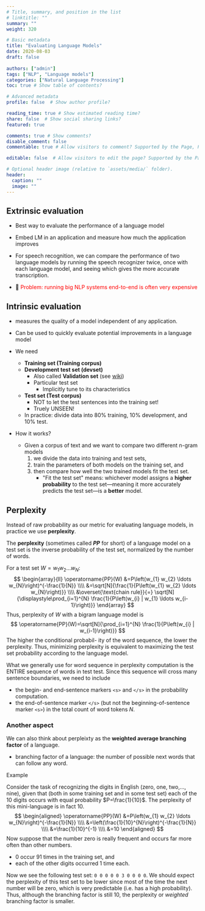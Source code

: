 ```yaml
---
# Title, summary, and position in the list
# linktitle: ""
summary: ""
weight: 320

# Basic metadata
title: "Evaluating Language Models"
date: 2020-08-03
draft: false
 
authors: ["admin"]
tags: ["NLP", "Language models"]
categories: ["Natural Language Processing"]
toc: true # Show table of contents?

# Advanced metadata
profile: false  # Show author profile?

reading_time: true # Show estimated reading time?
share: false  # Show social sharing links?
featured: true

comments: true # Show comments?
disable_comment: false
commentable: true # Allow visitors to comment? Supported by the Page, Post, and Docs content types.

editable: false  # Allow visitors to edit the page? Supported by the Page, Post, and Docs content types.

# Optional header image (relative to `assets/media/` folder).
header:
  caption: ""
  image: ""
---
```




## **Extrinsic evaluation**

- Best way to evaluate the performance of a language model

- Embed LM in an application and measure how much the application improves
- For speech recognition, we can compare the performance of two language models by running the speech recognizer twice, once with each language model, and seeing which gives the more accurate transcription.
- 🔴 <span style="color:red">Problem: running big NLP systems end-to-end is often very expensive</span>

## **Intrinsic evaluation**

- measures the quality of a model independent of any application.

- Can be used to quickly evaluate potential improvements in a language model
- We need
  - **Training set (Training corpus)**
  - **Development test set (devset)**
    - Also called **Validation set** (see [wiki](https://en.wikipedia.org/wiki/Training,_validation,_and_test_sets))
    - Particular test set
      - Implicitly tune to its characteristics
  - **Test set (Test corpus)**
    - NOT to let the test sentences into the training set!
    - Truely UNSEEN!
  - In practice: divide data into 80% training, 10% development, and 10% test.
- How it works?
  - Given a corpus of text and we want to compare two different n-gram models
    1. we divide the data into training and test sets, 
    2. train the parameters of both models on the training set, and 
    3. then compare how well the two trained models fit the test set.
       - "Fit the test set" means: whichever model assigns a **higher probability** to the test set—meaning it more accurately predicts the test set—is a **better** model.

## Perplexity

Instead of raw probability as our metric for evaluating language models, in practice we use **perplexity**.

The **perplexity** (sometimes called ***PP*** for short) of a language model on a test set is the inverse probability of the test set, normalized by the number of words.

For a test set $W=w_{1} w_{2} \ldots w_{N}$:
$$
\begin{array}{ll}
\operatorname{PP}(W) &=P\left(w_{1} w_{2} \ldots w_{N}\right)^{-\frac{1}{N}} \\\\
&=\sqrt[N]{\frac{1}{P\left(w_{1} w_{2} \ldots w_{N}\right)}} \\\\
&\overset{\text{chain rule}}{=} \sqrt[N]{\displaystyle\prod_{i=1}^{N} \frac{1}{P\left(w_{i} | w_{1} \ldots w_{i-1}\right)}}
\end{array}
$$
Thus, perplexity of *W* with a bigram language model is
$$
\operatorname{PP}(W)=\sqrt[N]{\prod_{i=1}^{N} \frac{1}{P\left(w_{i} | w_{i-1}\right)}}
$$
The higher the conditional probabil- ity of the word sequence, the lower the perplexity. Thus, minimizing perplexity is equivalent to maximizing the test set probability according to the language model.

What we generally use for word sequence in perplexity computation is the ENTIRE sequence of words in test test. Since this sequence will cross many sentence boundaries, we need to include 

- the begin- and end-sentence markers `<s>` and `</s>` in the probability computation. 
- the end-of-sentence marker `</s>` (but not the beginning-of-sentence marker `<s>`) in the total count of word tokens *N*.

### Another aspect 

We can also think about perpleixty as the **weighted average branching factor** of a language.

- branching factor of a language: the number of possible next words that can follow any word.

Example

Consider the task of recognizing the digits in English (zero, one, two,..., nine), given that (both in some training set and in some test set) each of the 10 digits occurs with equal probability $P=\frac{1}{10}$. The perplexity of this mini-language is in fact 10. 
$$
\begin{aligned}
\operatorname{PP}(W) &=P\left(w_{1} w_{2} \ldots w_{N}\right)^{-\frac{1}{N}} \\\\
&=\left(\frac{1}{10}^{N}\right)^{-\frac{1}{N}} \\\\
&=\frac{1}{10}^{-1} \\\\
&=10
\end{aligned}
$$
Now suppose that the number zero is really frequent and occurs far more often than other numbers.

- 0 occur 91 times in the training set, and 
- each of the other digits occurred 1 time each.

Now we see the following test set: `0 0 0 0 0 3 0 0 0 0`. We should expect the perplexity of this test set to be lower since most of the time the next number will be zero, which is very predictable (i.e. has a high probability).  Thus, although the branching factor is still 10, the perplexity or *weighted* branching factor is smaller. 
